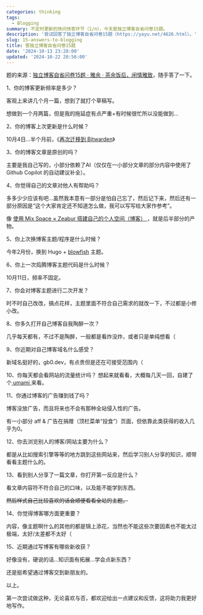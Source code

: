 ```yaml
---
categories: thinking
tags:
  - Blogging
summary: 不定时更新的快问快答环节（1/n），今天是独立博客自省问卷15题。
description: '尝试回答了独立博客自省问卷15题（https://yayu.net/4626.html）。'
slug: 15-answers-to-blogging
title: 答独立博客自省问卷15题
date: '2024-10-13 23:28:00'
updated: '2024-10-22 20:56:00'
---
```


题的来源：[独立博客自省问卷15题 · 雅余 · 茶余饭后，闲情雅致](https://yayu.net/4626.html)，随手答了一下。


1、你的博客更新频率是多少？


客观上来讲几个月一篇，想到了就打个草稿写。


想做到一个月两篇，但是我的拖延症有点严重+有时候很忙所以没能做到…


2、你的博客上次更新是什么时候？


10月4日…半个月前，《[再次迁移到 Bitwarden](https://gb0.dev/migrate-to-bitwarden-again)》


3、你的博客文章是原创的吗？


主要是我自己写的，小部分依赖了AI（仅仅在一小部分文章的部分内容中使用了 Github Copilot 的自动建议补全）。


4、你觉得自己的文章对他人有帮助吗？


多多少少应该有吧…虽然我本意有一部分是怕自己忘了，然后记下来，然后还有一部分原因是“这个大家肯定还不知道怎么做，我可以写写给大家作参考”。


像 [使用 Mix Space × Zeabur 搭建自己的个人空间（博客） ](https://lab.gb0.dev/post/mxspace-on-zeabur/)，就是后半部分的产物。


5、你上次换博客主题/程序是什么时候？


今年2月份，换到 Hugo + [blowfish](https://blowfish.page/) 主题。


6、你上一次捣腾博客主题代码是什么时候？


10月11日，频率不固定。


7、你会对博客主题进行二次开发？


时不时自己改改，搞点花样，主题里面不符合自己需求的就改一下，不过都是小修小改。


8、你多久打开自己博客自我陶醉一次？


几乎每天都有，不过不是陶醉，一般都是看炸没炸，或者只是单纯想看（


9、你近期对自己博客域名什么感受？


新域名挺好的，gb0.dev，有点贵但是还在可接受范围内（


10、你每天都会看网站的流量统计吗？
想起来就看看，大概每几天一回，自建了个[ umami ](https://umami.is/)来看。


11、你通过博客的广告赚到钱了吗？


博客没放广告，而且将来也不会有那种全站侵入性的广告。


有一小部分 aff & 广告在捐赠（顶栏菜单“投食”）页面，但依靠此类获得的收入几乎为0。


12、你去浏览别人的博客/网站主要为什么？


都是从比如搜索引擎等等的地方跳到这些网站来，然后学习别人分享的知识，顺带看看主题什么的。


13、看到别人分享了一篇文章，你打开第一反应是什么？


看文章内容符不符合自己的口味，以及能不能学到东西。


~~然后样式自己比较喜欢的话会顺便看看全站的主题。~~



14、你觉得博客哪方面更重要？


内容，像主题啊什么的其他的都是锦上添花，当然也不能这些次要因素也不能太过极端，太好/太差都不太好（


15、近期通过写博客有哪些新收获？


好像没有，硬说的话…知识面有拓展…学会点新东西？


还是挺希望通过博客交到新朋友的。


以上。


第一次尝试做这种，无论喜欢与否，都欢迎给出一点建议和反馈，这将助力我更好地写作。


